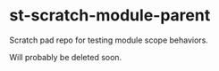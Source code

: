 # st-scratch-module-parent

Scratch pad repo for testing module scope behaviors.

Will probably be deleted soon.
